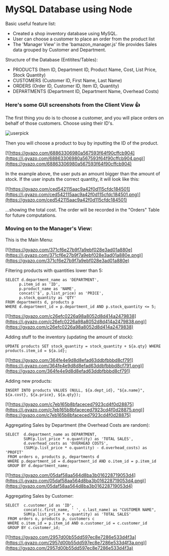 # MySQL Database using Node

Basic useful feature list:

 * Created a shop inventory database using MySQL.
 * User can choose a customer to place an order from the product list
 * The 'Manager View' in the 'bamazon_manager.js' file provides Sales data grouped by Customer and Department.

Structure of the Database (Entitites/Tables):
* PRODUCTS (Item ID, Department ID, Product Name, Cost, List Price, Stock Quantity)
* CUSTOMERS (Customer ID, First Name, Last Name)
* ORDERS (Order ID, Customer ID, Item ID, Quantity)
* DEPARTMENTS (Department ID, Department Name, Overhead Costs)


### Here's some GUI screenshots from the Client View :+1:

The first thing you do is to choose a customer, and you will place orders on behalf of those customers. Choose using their ID's.

![userpick](https://i.gyazo.com/1b210c9881c9f848e89bcf7d320a7d6f.png)

Then you will choose a product to buy by inputting the ID of the product.

[![https://gyazo.com/68863306980a567593f64f90cffcb904](https://i.gyazo.com/68863306980a567593f64f90cffcb904.png)](https://gyazo.com/68863306980a567593f64f90cffcb904)

In the example above, the user puts an amount bigger than the amount of stock. If the user inputs the correct quantity, it will look like this:

[![https://gyazo.com/ced542115aac9a42f0d115cfdc184501](https://i.gyazo.com/ced542115aac9a42f0d115cfdc184501.png)](https://gyazo.com/ced542115aac9a42f0d115cfdc184501)

...showing the total cost. The order will be recorded in the "Orders" Table for future computations.

### Moving on to the Manager's View:

This is the Main Menu:

[![https://gyazo.com/371cf6e27b9f7a9ebf028e3ad01a880e](https://i.gyazo.com/371cf6e27b9f7a9ebf028e3ad01a880e.png)](https://gyazo.com/371cf6e27b9f7a9ebf028e3ad01a880e)

Filtering products with quantities lower than 5:
```
SELECT d.department_name as 'DEPARTMENT', 
	  p.item_id as 'ID', 
	  p.product_name as 'NAME', 
	  concat('$', p.list_price) as 'PRICE',
	  p.stock_quantity as 'QTY'
FROM departments d, products p
WHERE d.department_id = p.department_id AND p.stock_quantity <= 5;
```
[![https://gyazo.com/c26efc0226a98a8052d8d414a2479838](https://i.gyazo.com/c26efc0226a98a8052d8d414a2479838.png)](https://gyazo.com/c26efc0226a98a8052d8d414a2479838)

Adding stuff to the inventory (updating the amount of stock):
```
UPDATE products SET stock_quantity = stock_quantity + ${a.qty} WHERE products.item_id = ${a.id};
```

[![https://gyazo.com/364fe4e9d8d8efad63ddbfbbbd8cf791](https://i.gyazo.com/364fe4e9d8d8efad63ddbfbbbd8cf791.png)](https://gyazo.com/364fe4e9d8d8efad63ddbfbbbd8cf791)

Adding new products:
```
INSERT INTO products VALUES (NULL, ${a.dept_id}, "${a.name}", ${a.cost}, ${a.price}, ${a.qty});
```

[![https://gyazo.com/c7eb165b8bfaceced7923cd4f0d28875](https://i.gyazo.com/c7eb165b8bfaceced7923cd4f0d28875.png)](https://gyazo.com/c7eb165b8bfaceced7923cd4f0d28875)

Aggregating Sales by Department (the Overhead Costs are random):
```
SELECT  d.department_name as DEPARTMENT, 
		SUM(p.list_price * o.quantity) as 'TOTAL SALES', 
		d.overhead_costs as 'OVERHEAD COSTS', 
		(SUM(p.list_price * o.quantity) - d.overhead_costs) as 'PROFIT'
 FROM orders o, products p, departments d 
 WHERE p.department_id = d.department_id AND o.item_id = p.item_id
 GROUP BY d.department_name;
```

[![https://gyazo.com/05daf58aa564d8ba3b016228719053d4](https://i.gyazo.com/05daf58aa564d8ba3b016228719053d4.png)](https://gyazo.com/05daf58aa564d8ba3b016228719053d4)

Aggregating Sales by Customer:
```
SELECT  c.customer_id as 'ID',
		concat(c.first_name, ' ', c.last_name) as "CUSTOMER NAME", 
		SUM(p.list_price * o.quantity) as 'TOTAL SALES'
 FROM orders o, products p, customers c
 WHERE o.item_id = p.item_id AND o.customer_id = c.customer_id
 GROUP BY c.customer_id;
```
[![https://gyazo.com/2957d00b55dd597ec8e7286e533d4f3a](https://i.gyazo.com/2957d00b55dd597ec8e7286e533d4f3a.png)](https://gyazo.com/2957d00b55dd597ec8e7286e533d4f3a)

